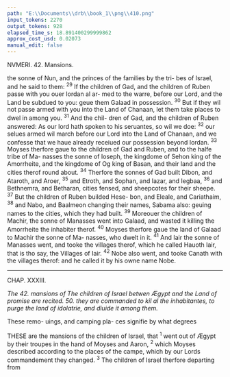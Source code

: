 ```yaml
---
path: "E:\\Documents\\drb\\book_1\\png\\410.png"
input_tokens: 2270
output_tokens: 928
elapsed_time_s: 18.891400299999862
approx_cost_usd: 0.02073
manual_edit: false
---
```

NVMERI. 42. Mansions.

the sonne of Nun, and the princes of the families by the tri-
bes of Israel, and he said to them: <sup>29</sup> If the children of Gad,
and the children of Ruben passe with you ouer Iordan al ar-
med to the warre, before our Lord, and the Land be subdued
to you: geue them Galaad in possession. <sup>30</sup> But if they wil
not passe armed with you into the Land of Chanaan, let
them take places to dwel in among you. <sup>31</sup> And the chil-
dren of Gad, and the children of Ruben answered: As our
lord hath spoken to his seruantes, so wil we doe: <sup>32</sup> our
selues armed wil march before our Lord into the Land of
Chanaan, and we confesse that we haue already receiued our
possession beyond Iordan. <sup>33</sup> Moyses therfore gaue to the
children of Gad and Ruben, and to the halfe tribe of Ma-
nasses the sonne of Ioseph, the kingdome of Sehon king of
the Amorrheite, and the kingdome of Og king of Basan, and
their land and the cities therof round about. <sup>34</sup> Therfore
the sonnes of Gad built Dibon, and Ataroth, and Aroer,
<sup>35</sup> and Etroth, and Sophan, and Iazar, and Iegbaa, <sup>36</sup> and
Bethnemra, and Betharan, cities fensed, and sheepcotes for
their sheepe. <sup>37</sup> But the children of Ruben builded Hese-
bon, and Eleale, and Cariathaim, <sup>38</sup> and Nabo, and Baalmeon
changing their names, Sabama also: geuing names to the
cities, which they had built. <sup>39</sup> Moreouer the children of
Machir, the sonne of Manasses went into Galaad, and wasted
it killing the Amorrheite the inhabiter therof. <sup>40</sup> Moyses
therfore gaue the land of Galaad to Machir the sonne of Ma-
nasses, who dwelt in it. <sup>41</sup> And Iair the sonne of Manasses
went, and tooke the villages therof, which he called Hauoth
Iair, that is tho say, the Villages of Iair. <sup>42</sup> Nobe also went,
and tooke Canath with the villages therof: and he called it
by his owne name Nobe.

<hr>

CHAP. XXXIII.

*The 42. mansions of The children of Israel betwen Ægypt and the Land of
promise are recited. 50. they are commanded to kil al the inhabitantes, to
purge the land of idolatrie, and diuide it among them.*

<aside>These remo-
uings, and
camping pla-
ces signifie by
what degrees</aside>

THESE are the mansions of the children of Israel, that <sup>1</sup>
went out of Ægypt by their troupes in the hand of
Moyses and Aaron, <sup>2</sup> which Moyses described according to
the places of the campe, which by our Lords commandement
they changed. <sup>3</sup> The children of Israel therfore departing
from

[^1]: These remo-
uings, and
camping pla-
ces signifie by
what degrees